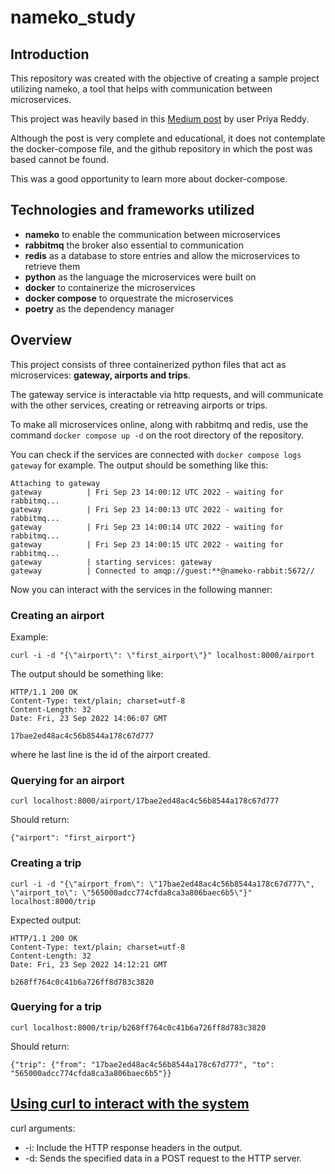 # nameko_study
## Introduction
This repository was created with the objective of creating a sample project utilizing nameko, a tool that helps with communication between microservices.

This project was heavily based in this [Medium post](https://medium.com/nerd-for-tech/introduction-to-python-microservices-with-nameko-435efed35dd5) by user Priya Reddy.

Although the post is very complete and educational, it does not contemplate the docker-compose file, and the github repository in which the post was based cannot be found.

This was a good opportunity to learn more about docker-compose.

## Technologies and frameworks utilized
- **nameko** to enable the communication between microservices
- **rabbitmq** the broker also essential to communication
- **redis** as a database to store entries and allow the microservices to retrieve them
- **python** as the language the microservices were built on
- **docker** to containerize the microservices
- **docker compose** to orquestrate the microservices
- **poetry** as the dependency manager

## Overview
This project consists of three containerized python files that act as microservices: **gateway, airports and trips**.

The gateway service is interactable via http requests, and will communicate with the other services, creating or retreaving airports or trips.

To make all microservices online, along with rabbitmq and redis, use the command `docker compose up -d` on the root directory of the repository.

You can check if the services are connected with `docker compose logs gateway` for example. The output should be something like this:

```
Attaching to gateway
gateway          | Fri Sep 23 14:00:12 UTC 2022 - waiting for rabbitmq...
gateway          | Fri Sep 23 14:00:13 UTC 2022 - waiting for rabbitmq...
gateway          | Fri Sep 23 14:00:14 UTC 2022 - waiting for rabbitmq...
gateway          | Fri Sep 23 14:00:15 UTC 2022 - waiting for rabbitmq...
gateway          | starting services: gateway
gateway          | Connected to amqp://guest:**@nameko-rabbit:5672//
```

Now you can interact with the services in the following manner:

### Creating an airport
Example:

```
curl -i -d "{\"airport\": \"first_airport\"}" localhost:8000/airport
```

The output should be something like:

```
HTTP/1.1 200 OK
Content-Type: text/plain; charset=utf-8
Content-Length: 32
Date: Fri, 23 Sep 2022 14:06:07 GMT

17bae2ed48ac4c56b8544a178c67d777
```

where he last line is the id of the airport created.

### Querying for an airport

```
curl localhost:8000/airport/17bae2ed48ac4c56b8544a178c67d777
```

Should return:

```
{"airport": "first_airport"}
```

### Creating a trip

```
curl -i -d "{\"airport_from\": \"17bae2ed48ac4c56b8544a178c67d777\", \"airport_to\": \"565000adcc774cfda8ca3a806baec6b5\"}" localhost:8000/trip
```

Expected output:

```
HTTP/1.1 200 OK
Content-Type: text/plain; charset=utf-8
Content-Length: 32
Date: Fri, 23 Sep 2022 14:12:21 GMT

b268ff764c0c41b6a726ff8d783c3820
```

### Querying for a trip

```
curl localhost:8000/trip/b268ff764c0c41b6a726ff8d783c3820
```

Should return:

```
{"trip": {"from": "17bae2ed48ac4c56b8544a178c67d777", "to": "565000adcc774cfda8ca3a806baec6b5"}}
```

## [Using curl to interact with the system](https://pypi.org/project/nameko-http/)
curl arguments:
- -i: Include the HTTP response headers in the output.
- -d: Sends the specified data in a POST request to the HTTP server.
